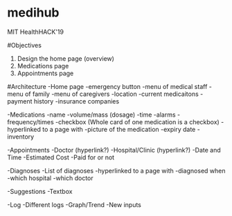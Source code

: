 # medihub
MIT HealthHACK'19

#Objectives
1. Design the home page (overview)
2. Medications page
3. Appointments page

#Architecture
-Home page
    -emergency button
    -menu of medical staff
    -menu of family
    -menu of caregivers
    -location
    -current medicaitons
    -payment history
    -insurance companies

-Medications
    -name
    -volume/mass (dosage)
    -time
    -alarms
    -frequency/times
    -checkbox (Whole card of one medication is a checkbox)
    -hyperlinked to a page with 
        -picture of the medication
        -expiry date
        -inventory

-Appointments
    -Doctor (hyperlink?)
    -Hospital/Clinic (hyperlink?)
    -Date and Time
    -Estimated Cost
    -Paid for or not

-Diagnoses
    -List of diagnoses
    -hyperlinked to a page with
        -diagnosed when
        -which hospital
        -which doctor

-Suggestions
    -Textbox

-Log
    -Different logs
        -Graph/Trend
        -New inputs



